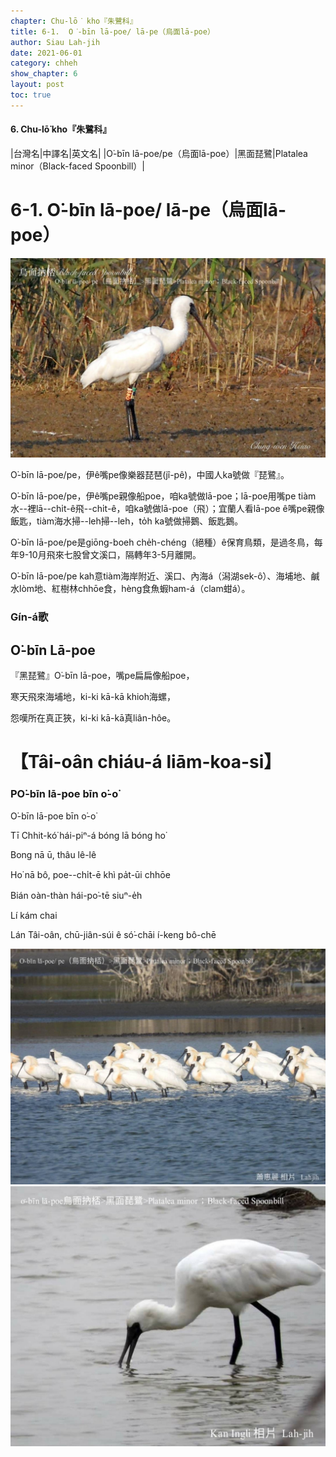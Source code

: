 ```yaml
---
chapter: Chu-lō͘ kho『朱鷺科』
title: 6-1.  O͘-bīn lā-poe/ lā-pe（烏面lā-poe）
author: Siau Lah-jih
date: 2021-06-01
category: chheh
show_chapter: 6
layout: post
toc: true
---
```


#### 6. Chu-lō͘ kho『朱鷺科』

|台灣名|中譯名|英文名|
|O͘-bīn lā-poe/pe（烏面lā-poe）|黑面琵鷺|Platalea minor（Black-faced Spoonbill）|


# 6-1.  O͘-bīn lā-poe/ lā-pe（烏面lā-poe）

![](../too5/06/06-1-1.烏面lā-poe.jpg)


O͘-bīn lā-poe/pe，伊ê嘴pe像樂器琵琶(jî-pê)，中國人ka號做『琵鷺』。

O͘-bīn lā-poe/pe，伊ê嘴pe親像船poe，咱ka號做lā-poe；lā-poe用嘴pe tiàm水--裡lā--chi̍t-ê飛--chi̍t-ê，咱ka號做lā-poe（飛）；宜蘭人看lā-poe ê嘴pe親像飯匙，tiàm海水掃--leh掃--leh，to̍h ka號做掃鵝、飯匙鵝。

O͘-bīn lā-poe/pe是giōng-boeh  che̍h-chéng（絕種）ê保育鳥類，是過冬鳥，每年9-10月飛來七股曾文溪口，隔轉年3-5月離開。

O͘-bīn lā-poe/pe kah意tiàm海岸附近、溪口、內海á（潟湖sek-ô͘）、海埔地、鹹水lòm地、紅樹林chhōe食，hèng食魚蝦ham-á（clam蚶á）。


### Gín-á歌

## **O͘-bīn Lā-poe**

『黑琵鷺』O͘-bīn lā-poe，嘴pe扁扁像船poe，

寒天飛來海埔地，ki-ki kā-kā khioh海螺，

怨嘆所在真正狹，ki-ki kā-kā真liân-hôe。
						

# 【Tâi-oân chiáu-á liām-koa-si】

### **PO͘-bīn lā-poe bīn o͘-o͘**

O͘-bīn lā-poe bīn o͘-o͘

Tī Chhit-kó͘ hái-piⁿ-á bóng lā bóng ho͘

Bong nā ū, thâu lê-lê

Ho͘ nā bô, poe--chi̍t-ē khì pa̍t-ūi chhōe

Bián oàn-thàn hái-po͘-tē siuⁿ-e̍h

Lí kám chai 

Lán Tâi-oân, chū-jiân-súi ê só͘-chāi í-keng bô-chē


![](../too5/06/06-1-2.烏面lā-poe.jpg)
![](../too5/06/06-1-3.烏面lā-poe.jpg)


